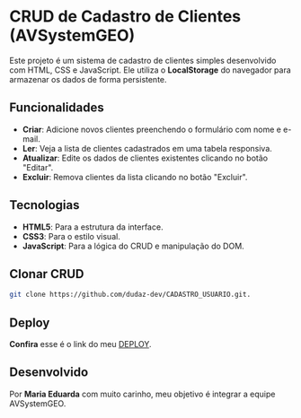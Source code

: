 # CRUD de Cadastro de Clientes (AVSystemGEO)

Este projeto é um sistema de cadastro de clientes simples desenvolvido com HTML, CSS e JavaScript. Ele utiliza o **LocalStorage** do navegador para armazenar os dados de forma persistente.

## Funcionalidades

- **Criar**: Adicione novos clientes preenchendo o formulário com nome e e-mail.
- **Ler**: Veja a lista de clientes cadastrados em uma tabela responsiva.
- **Atualizar**: Edite os dados de clientes existentes clicando no botão "Editar".
- **Excluir**: Remova clientes da lista clicando no botão "Excluir".

## Tecnologias

- **HTML5**: Para a estrutura da interface.
- **CSS3**: Para o estilo visual.
- **JavaScript**: Para a lógica do CRUD e manipulação do DOM.

## Clonar CRUD

   ```bash
   git clone https://github.com/dudaz-dev/CADASTRO_USUARIO.git.
   ````

## Deploy

**Confira** esse é o link do meu [DEPLOY](https://cadastro-usuario-9a658a3ev-maria-eduardas-projects-bdb4984f.vercel.app/).

## Desenvolvido

Por **Maria Eduarda** com muito carinho, meu objetivo é integrar a equipe AVSystemGEO.


